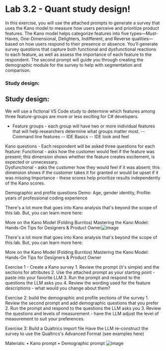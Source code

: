 # Lab 3.2 - Quant study design! #

In this exercise, you will use the attached prompts to generate a survey that uses the Kano model to measure how users perceive and prioritize product features. The Kano model helps categorize features into five types—Must-Haves, One-Dimensional, Delighters, Indifferent, and Reverse qualities—based on how users respond to their presence or absence. You’ll generate survey questions that capture both functional and dysfunctional reactions to each feature, as well as assess the importance of each feature to the respondent. The second prompt will guide you through creating the demographic module for the survey to help with segmentation and comparison.  

### Study design: ###  

## Study design: ##
We will use a fictional VS Code study to determine which features among three feature-groups are more or less exciting for C# developers.  

- Feature groups - each group will have two or more individual features that will help researchers determine what groups matter most.
-- Command line features
-- IDE Basics 
-- IDE look and feel

Kano questions - Each respondent will be asked three questions for each feature:
Functional - asks how the customer would feel if the feature was present; this dimension shows whether the feature creates excitement, is expected or unnecessary.  
Dysfunctional - asks the customer how they would feel if it was absent; this dimension shows if the customer takes it for granted or would be upset if it was missing 
Importance - these scores help prioritize results independently of the Kano scores.

Demographic and profile questions
Demo:  Age, gender identity, 
Profile:  years of professional coding experience
	
There's a lot more that goes into Kano analysis that's beyond the scope of this lab.  But, you can learn more here:  

More on the Kano Model (Folding Burritos)
Mastering the Kano Model: Hands-On Tips for Designers & Product Owner![image](https://github.com/user-attachments/assets/c1461385-23b5-4dab-b563-e8b46c3f8361)

	
There's a lot more that goes into Kano analysis that's beyond the scope of this lab.  But, you can learn more here:  

More on the Kano Model (Folding Burritos)
Mastering the Kano Model: Hands-On Tips for Designers & Product Owner



Exercise 1 - Create a Kano survey 
	1. Review the prompt (it's simple) and the sections for attributes
	2. Use the attached prompt as your starting point - paste into your favorite LLM
	3. Run the prompt and respond to the questions the LLM asks you 
	4. Review the wording used for the feature descriptions - what would you change about them?


Exercise 2:  build the demographic and profile sections of the survey
	1. Review the second prompt and add demographic questions that you prefer
	2. Run the prompt and respond to the questions the LLM asks you 
	3. Review the questions and levels of measurement - have the LLM adjust the level of measurement to suit your preferences.

Exercise 3:  Build a Qualtrics import file
Have the LLM re-construct the survey to use the Qualtrics's Advanced Format (see examples here)


Materials:
	• Kano prompt
	• Demographic prompt
![image](https://github.com/user-attachments/assets/76dddb49-c75c-45d7-bd03-147eef37e958)
